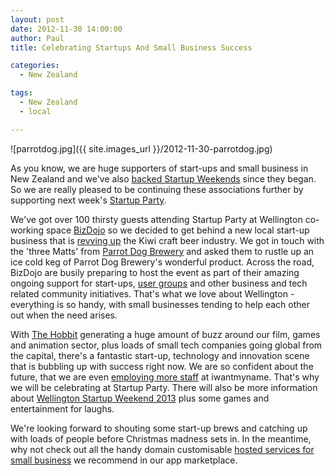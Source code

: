```yaml
---
layout: post
date: 2012-11-30 14:00:00
author: Paul
title: Celebrating Startups And Small Business Success

categories:
  - New Zealand

tags:
  - New Zealand
  - local

---
```


![parrotdog.jpg]({{ site.images_url }}/2012-11-30-parrotdog.jpg)

As you know, we are huge supporters of start-ups and small business in New Zealand and we've also [backed Startup Weekends](https://iwantmyname.co.nz/blog/2012/09/starting-up-new-zealand.html) since they began. So we are really pleased to be continuing these associations further by supporting next week's [Startup Party](http://www.meetup.com/Lean-Startup-Wellington/events/90958952/). 

We've got over 100 thirsty guests attending Startup Party at Wellington co-working space [BizDojo](http://bizdojo.com/) so we decided to get behind a new local start-up business that is [revving up](http://www.idealog.co.nz/blog/2012/03/bitches-and-birds-startup-craft-beermakers-have-fu) the Kiwi craft beer industry. We got in touch with the 'three Matts' from [Parrot Dog Brewery](http://parrotdog.co.nz/) and asked them to rustle up an ice cold keg of Parrot Dog Brewery's wonderful product. Across the road, BizDojo are busily preparing to host the event as part of their amazing ongoing support for start-ups, [user groups](http://www.meetup.com/PHP-Usergroup-Wellington/) and other business and tech related community initiatives. That's what we love about Wellington - everything is so handy, with small businesses tending to help each other out when the need arises. 

With [The Hobbit](https://iwantmyname.com/blog/2012/11/in-the-domain-of-middle-earth.html) generating a huge amount of buzz around our film, games and animation sector, plus loads of small tech companies going global from the capital, there's a fantastic start-up, technology and innovation scene that is bubbling up with success right now. We are so confident about the future, that we are even [employing more staff](https://iwantmyname.co.nz/jobs/front-end-developer-wellington) at iwantmyname. That's why we will be celebrating at Startup Party. There will also be more information about [Wellington Startup Weekend 2013](http://wellington.startupweekend.org/) plus some games and entertainment for laughs.

We're looking forward to shouting some start-up brews and catching up with loads of people before Christmas madness sets in. In the meantime, why not check out all the handy domain customisable [hosted services for small business](https://iwantmyname.co.nz/services/business/) we recommend in our app marketplace.
